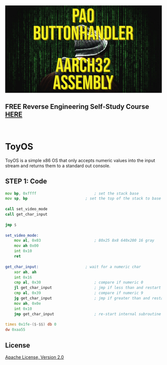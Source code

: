 ![image](https://github.com/mytechnotalent/STM32F401CCUx_PA0ButtonHandler/blob/main/PAO_ButtonHandler.png?raw=true)

## FREE Reverse Engineering Self-Study Course [HERE](https://github.com/mytechnotalent/Reverse-Engineering-Tutorial)

<br>

# ToyOS
ToyOS is a simple x86 OS that only accepts numeric values into the input stream and returns them to a standard out console.

## STEP 1: Code
```asm
mov bp, 0xffff							; set the stack base
mov sp, bp							; set the top of the stack to base

call set_video_mode
call get_char_input

jmp $

set_video_mode:
	mov al, 0x03						; 80x25 8x8 640x200 16 gray
	mov ah 0x00
	int 0x10
	ret

get_char_input:						; wait for a numeric char
	xor ah, ah
	int 0x16
	cmp al, 0x30						; compare if numeric 0
	jl get_char_input					; jmp if less than and restart loop
	cmp al, 0x39						; compare if numeric 9
	jg get_char_input					; jmp if greater than and restart loop
	mov ah, 0x0e
	int 0x10
	jmp get_char_input					; re-start internal subroutine

times 0x1fe-($-$$) db 0
dw 0xaa55
```

## License
[Apache License, Version 2.0](https://www.apache.org/licenses/LICENSE-2.0)
